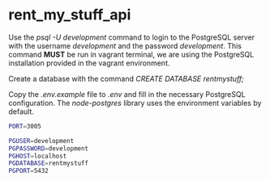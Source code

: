 # rent_my_stuff_api

Use the _psql -U development_ command to login to the PostgreSQL server with the username _development_ and the password _development_. This command **MUST** be run in vagrant terminal, we are using the PostgreSQL installation provided in the vagrant environment.

Create a database with the command _CREATE DATABASE rentmystuff;_

Copy the _.env.example_ file to _.env_ and fill in the necessary PostgreSQL configuration. The _node-postgres_ library uses the environment variables by default.

```sh
PORT=3005

PGUSER=development
PGPASSWORD=development
PGHOST=localhost
PGDATABASE=rentmystuff
PGPORT=5432
```
